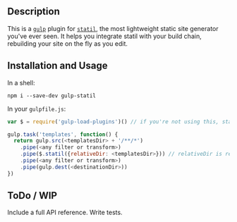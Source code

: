## Description

This is a [`gulp`](http://gulpjs.com) plugin for
[`statil`](https://github.com/Mitranim/statil), the most lightweight static site
generator you've ever seen. It helps you integrate statil with your build chain,
rebuilding your site on the fly as you edit.

## Installation and Usage

In a shell:

```shell
npm i --save-dev gulp-statil
```

In your `gulpfile.js`:

```javascript
var $ = require('gulp-load-plugins')() // if you're not using this, start now

gulp.task('templates', function() {
  return gulp.src(<templatesDir> + '/**/*')
    .pipe(<any filter or transform>)
    .pipe($.statil({relativeDir: <templatesDir>})) // relativeDir is required
    .pipe(<any filter or transform>)
    .pipe(gulp.dest(<destinationDir>))
})
```

## ToDo / WIP

Include a full API reference.
Write tests.

